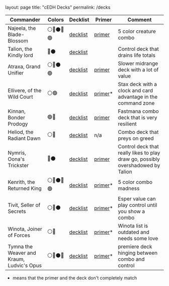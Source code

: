 layout: page
title: "cEDH Decks"
permalink: /decks

| Commander | Colors  | Decklist | Primer | Comment |
|---|---|---|---|---|
| Najeela, the Blade-Blossom | ⚪🔵⚫🔴🟢 | [decklist](https://www.moxfield.com/decks/TewPrhW1ikSpGKP-UY-D6w)  | [primer](https://www.moxfield.com/decks/jT8Y9X4tlUmeNZ2AjkD1Vg/primer)  | 5 color creature combo |
| Talion, the Kindly lord | 🔵⚫ | [decklist](https://www.moxfield.com/decks/y2ZXJcylBUuoZOmxzhVTdQ) | | Control deck that drains life totals |
| Atraxa, Grand Unifier | ⚪🔵⚫🟢 | [decklist](https://www.moxfield.com/decks/mIB_PJT76kW3qkCTrt9OMA) | [primer](https://www.moxfield.com/decks/fkE6bnKA4kSrL_rE4TiwTQ/primer) | Slower midrange deck with a lot of value |
| Ellivere, of the Wild Court | ⚪🟢 | [decklist](https://www.moxfield.com/decks/Rioy9k-u-EyKmJj4mj-YUw) | [primer](https://www.moxfield.com/decks/T9MLVqc49USBFE5g3iuzmQ/primer)* | Stax deck with a clock and card advantage in the command zone |
| Kinnan, Bonder Prodogy | 🟢🔵 | [decklist](https://www.moxfield.com/decks/UspZoME5-E-S0AmrzgA-Lg) | [primer](https://www.moxfield.com/decks/OYpsy84lZU-HPrQiW9hmdQ/primer) | Fastmana combo deck that is very resilient | 
| Heliod, the Radiant Dawn | ⚪🔵 | [decklist](https://www.moxfield.com/decks/ujnltlmyvUaic0f93KEE-Q) | n/a | Combo deck that preys on greed | 
| Nymris, Oona's Trickster | 🔵⚫ | [decklist](https://www.moxfield.com/decks/Rt6UazTH-0CXlVpwgK67mA) |[primer](https://www.moxfield.com/decks/wCMILAnKwkKhh4RkszlkDw/primer) | Control deck that really likes to play draw go, possibly overshadowed by Talion |
| Kenrith, the Returned King | ⚪🔵⚫🔴🟢 | [decklist](https://www.moxfield.com/decks/hc93vW1G0EeTbrwBC_9xeQ) | [primer](https://www.moxfield.com/decks/MTRqsVYpIke3MsWaUKHtGA/primer)* | 5 color combo madness |
| Tivit, Seller of Secrets | ⚪🔵⚫ | [decklist](https://www.moxfield.com/decks/-pbXo0XfL0ak5o5SdfDnwQ) | [primer](https://www.moxfield.com/decks/Q-AmLI8lM021GiB5Ab5ulw/primer)* | Esper value can play control until you show a combo |
| Winota, Joiner of Forces | ⚪🔴 | [decklist](https://www.moxfield.com/decks/u7VFj-q_pk2lAhr3NNuh-Q) | [primer](https://moxfield.com/decks/j-0aJlxuOUm9FnKRvJcfZw/primer)* | Winota list is outdated and needs some love |
| Tymna the Weaver and Kraum, Ludvic's Opus | ⚪🔵⚫🔴 | [decklist](https://www.moxfield.com/decks/_BFURvXM-0yV4wZiRORiSQ) | [primer](https://www.moxfield.com/decks/2zSXC86KokyKs6vAS9-_sw/primer)* | premiere deck hinging between combo and control |



 * means that the primer and the deck don't completely match
 
